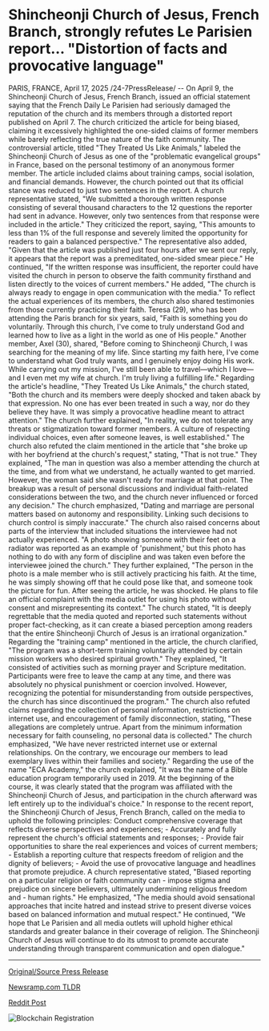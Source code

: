 # Shincheonji Church of Jesus, French Branch, strongly refutes Le Parisien report… "Distortion of facts and provocative language"

PARIS, FRANCE, April 17, 2025 /24-7PressRelease/ -- On April 9, the Shincheonji Church of Jesus, French Branch, issued an official statement saying that the French Daily Le Parisien had seriously damaged the reputation of the church and its members through a distorted report published on April 7. The church criticized the article for being biased, claiming it excessively highlighted the one-sided claims of former members while barely reflecting the true nature of the faith community.  The controversial article, titled "They Treated Us Like Animals," labeled the Shincheonji Church of Jesus as one of the "problematic evangelical groups" in France, based on the personal testimony of an anonymous former member. The article included claims about training camps, social isolation, and financial demands. However, the church pointed out that its official stance was reduced to just two sentences in the report.  A church representative stated, "We submitted a thorough written response consisting of several thousand characters to the 12 questions the reporter had sent in advance. However, only two sentences from that response were included in the article." They criticized the report, saying, "This amounts to less than 1% of the full response and severely limited the opportunity for readers to gain a balanced perspective." The representative also added, "Given that the article was published just four hours after we sent our reply, it appears that the report was a premeditated, one-sided smear piece."  He continued, "If the written response was insufficient, the reporter could have visited the church in person to observe the faith community firsthand and listen directly to the voices of current members." He added, "The church is always ready to engage in open communication with the media."  To reflect the actual experiences of its members, the church also shared testimonies from those currently practicing their faith. Teresa (29), who has been attending the Paris branch for six years, said, "Faith is something you do voluntarily. Through this church, I've come to truly understand God and learned how to live as a light in the world as one of His people."  Another member, Axel (30), shared, "Before coming to Shincheonji Church, I was searching for the meaning of my life. Since starting my faith here, I've come to understand what God truly wants, and I genuinely enjoy doing His work. While carrying out my mission, I've still been able to travel—which I love—and I even met my wife at church. I'm truly living a fulfilling life."  Regarding the article's headline, "They Treated Us Like Animals," the church stated, "Both the church and its members were deeply shocked and taken aback by that expression. No one has ever been treated in such a way, nor do they believe they have. It was simply a provocative headline meant to attract attention." The church further explained, "In reality, we do not tolerate any threats or stigmatization toward former members. A culture of respecting individual choices, even after someone leaves, is well established."  The church also refuted the claim mentioned in the article that "she broke up with her boyfriend at the church's request," stating, "That is not true." They explained, "The man in question was also a member attending the church at the time, and from what we understand, he actually wanted to get married. However, the woman said she wasn't ready for marriage at that point. The breakup was a result of personal discussions and individual faith-related considerations between the two, and the church never influenced or forced any decision."  The church emphasized, "Dating and marriage are personal matters based on autonomy and responsibility. Linking such decisions to church control is simply inaccurate."  The church also raised concerns about parts of the interview that included situations the interviewee had not actually experienced. "A photo showing someone with their feet on a radiator was reported as an example of 'punishment,' but this photo has nothing to do with any form of discipline and was taken even before the interviewee joined the church."  They further explained, "The person in the photo is a male member who is still actively practicing his faith. At the time, he was simply showing off that he could pose like that, and someone took the picture for fun. After seeing the article, he was shocked. He plans to file an official complaint with the media outlet for using his photo without consent and misrepresenting its context."  The church stated, "It is deeply regrettable that the media quoted and reported such statements without proper fact-checking, as it can create a biased perception among readers that the entire Shincheonji Church of Jesus is an irrational organization."  Regarding the "training camp" mentioned in the article, the church clarified, "The program was a short-term training voluntarily attended by certain mission workers who desired spiritual growth." They explained, "It consisted of activities such as morning prayer and Scripture meditation. Participants were free to leave the camp at any time, and there was absolutely no physical punishment or coercion involved. However, recognizing the potential for misunderstanding from outside perspectives, the church has since discontinued the program."  The church also refuted claims regarding the collection of personal information, restrictions on internet use, and encouragement of family disconnection, stating, "These allegations are completely untrue. Apart from the minimum information necessary for faith counseling, no personal data is collected."  The church emphasized, "We have never restricted internet use or external relationships. On the contrary, we encourage our members to lead exemplary lives within their families and society."  Regarding the use of the name "ECA Academy," the church explained, "It was the name of a Bible education program temporarily used in 2019. At the beginning of the course, it was clearly stated that the program was affiliated with the Shincheonji Church of Jesus, and participation in the church afterward was left entirely up to the individual's choice."  In response to the recent report, the Shincheonji Church of Jesus, French Branch, called on the media to uphold the following principles:  Conduct comprehensive coverage that reflects diverse perspectives and experiences; - Accurately and fully represent the church's official statements and responses; - Provide fair opportunities to share the real experiences and voices of current members; - Establish a reporting culture that respects freedom of religion and the dignity of believers; - Avoid the use of provocative language and headlines that promote prejudice.  A church representative stated, "Biased reporting on a particular religion or faith community can - impose stigma and prejudice on sincere believers, ultimately undermining religious freedom and - human rights." He emphasized, "The media should avoid sensational approaches that incite hatred and instead strive to present diverse voices based on balanced information and mutual respect."  He continued, "We hope that Le Parisien and all media outlets will uphold higher ethical standards and greater balance in their coverage of religion. The Shincheonji Church of Jesus will continue to do its utmost to promote accurate understanding through transparent communication and open dialogue." 

---

[Original/Source Press Release](https://www.24-7pressrelease.com/press-release/521864/shincheonji-church-of-jesus-french-branch-strongly-refutes-le-parisien-report-distortion-of-facts-and-provocative-language)
                    

[Newsramp.com TLDR](https://newsramp.com/curated-news/shincheonji-church-of-jesus-criticizes-biased-reporting-by-french-daily/66bbaa6d06baf15e06a42a9ffdd0d85d) 

 



[Reddit Post](https://www.reddit.com/r/newsramp/comments/1k16ysn/shincheonji_church_of_jesus_criticizes_biased/) 



![Blockchain Registration](https://cdn.newsramp.app/24-7PressRelease/qrcode/254/17/gluezV4q.webp)